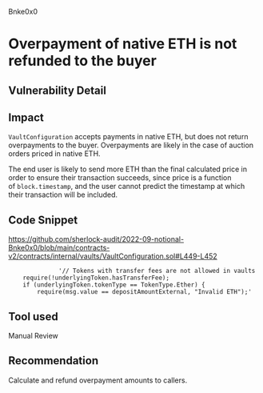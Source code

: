 Bnke0x0
# Overpayment of native ETH is not refunded to the buyer


## Vulnerability Detail

## Impact
`VaultConfiguration` accepts payments in native ETH, but does not return overpayments to the buyer. Overpayments are likely in the case of auction orders priced in native ETH.

The end user is likely to send more ETH than the final calculated price in order to ensure their transaction succeeds, since price is a function of `block.timestamp`, and the user cannot predict the timestamp at which their transaction will be included.
 
## Code Snippet

https://github.com/sherlock-audit/2022-09-notional-Bnke0x0/blob/main/contracts-v2/contracts/internal/vaults/VaultConfiguration.sol#L449-L452

                  '// Tokens with transfer fees are not allowed in vaults
        require(!underlyingToken.hasTransferFee);
        if (underlyingToken.tokenType == TokenType.Ether) {
            require(msg.value == depositAmountExternal, "Invalid ETH");'

## Tool used

Manual Review

## Recommendation
Calculate and refund overpayment amounts to callers.
